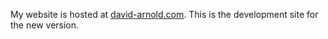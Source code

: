 My website is hosted at [david-arnold.com](https://david-arnold.com). This is the development site for the new version.
